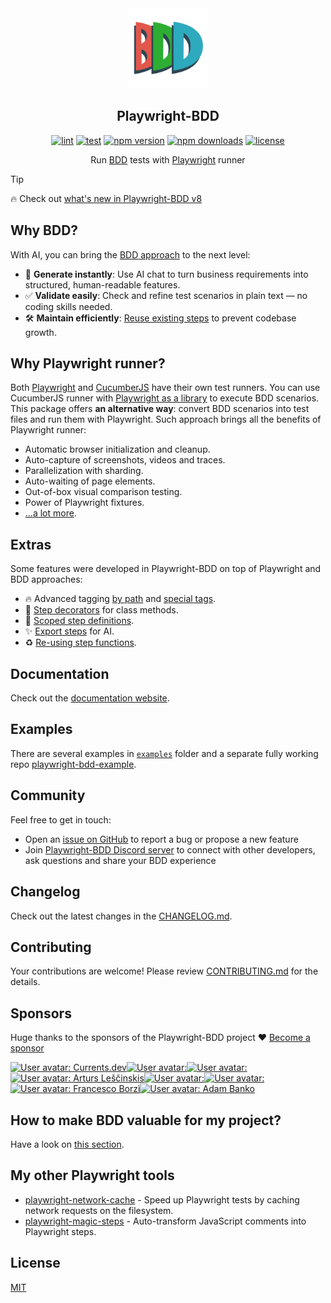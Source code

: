 <div align="center">
  <a href="https://vitalets.github.io/playwright-bdd">
    <img width="128" alt="playwright-bdd" src="./docs/logo.svg">
  </a>
</div>

<h2 align="center">Playwright-BDD</h2>

<div align="center">

[![lint](https://github.com/vitalets/playwright-bdd/actions/workflows/lint.yaml/badge.svg)](https://github.com/vitalets/playwright-bdd/actions/workflows/lint.yaml)
[![test](https://github.com/vitalets/playwright-bdd/actions/workflows/test.yaml/badge.svg)](https://github.com/vitalets/playwright-bdd/actions/workflows/test.yaml)
[![npm version](https://img.shields.io/npm/v/playwright-bdd)](https://www.npmjs.com/package/playwright-bdd)
[![npm downloads](https://img.shields.io/npm/dw/playwright-bdd)](https://www.npmjs.com/package/playwright-bdd)
[![license](https://img.shields.io/npm/l/playwright-bdd)](https://github.com/vitalets/playwright-bdd/blob/main/LICENSE)

</div>

<div align="center">

Run [BDD](https://cucumber.io/docs/bdd/) tests with [Playwright](https://playwright.dev/) runner

</div>

> [!TIP]
> :fire: Check out [what's new in Playwright-BDD v8](https://vitalets.github.io/playwright-bdd/#/blog/whats-new-in-v8)

## Why BDD?
With AI, you can bring the [BDD approach](https://cucumber.io/docs/bdd/) to the next level:

- 🤖 **Generate instantly**: Use AI chat to turn business requirements into structured, human-readable features.
- ✅ **Validate easily**: Check and refine test scenarios in plain text — no coding skills needed.
- 🛠 **Maintain efficiently**: [Reuse existing steps](https://vitalets.github.io/playwright-bdd/#/writing-features/chatgpt) to prevent codebase growth.

## Why Playwright runner?
Both [Playwright](https://playwright.dev/) and [CucumberJS](https://github.com/cucumber/cucumber-js) have their own test runners. 
You can use CucumberJS runner with [Playwright as a library](https://playwright.dev/docs/library) to execute BDD scenarios.
This package offers **an alternative way**: convert BDD scenarios into test files and run them with Playwright. Such approach brings all the benefits of Playwright runner:

* Automatic browser initialization and cleanup.
* Auto-capture of screenshots, videos and traces.
* Parallelization with sharding.
* Auto-waiting of page elements.
* Out-of-box visual comparison testing.
* Power of Playwright fixtures.
* [...a lot more](https://playwright.dev/docs/library#key-differences).

## Extras
Some features were developed in Playwright-BDD on top of Playwright and BDD approaches:

* 🔥 Advanced tagging [by path](https://vitalets.github.io/playwright-bdd/#/writing-features/tags-from-path) and [special tags](https://vitalets.github.io/playwright-bdd/#/writing-features/special-tags).
* 🎩 [Step decorators](https://vitalets.github.io/playwright-bdd/#/writing-steps/decorators) for class methods.
* 🎯 [Scoped step definitions](https://vitalets.github.io/playwright-bdd/#/writing-steps/scoped).
* ✨ [Export steps](https://vitalets.github.io/playwright-bdd/#/writing-features/chatgpt) for AI.
* ♻️ [Re-using step functions](https://vitalets.github.io/playwright-bdd/#/writing-steps/reusing-step-fn).

## Documentation
Check out the [documentation website](https://vitalets.github.io/playwright-bdd/#/).

## Examples
There are several examples in [`examples`](/examples) folder and a separate fully working repo [playwright-bdd-example](https://github.com/vitalets/playwright-bdd-example).

## Community
Feel free to get in touch:

* Open an [issue on GitHub](https://github.com/vitalets/playwright-bdd/issues) to report a bug or propose a new feature
* Join [Playwright-BDD Discord server](https://discord.gg/5rwa7TAGUr) to connect with other developers, ask questions and share your BDD experience

## Changelog
Check out the latest changes in the [CHANGELOG.md](https://github.com/vitalets/playwright-bdd/blob/main/CHANGELOG.md).

## Contributing
Your contributions are welcome! Please review [CONTRIBUTING.md](https://github.com/vitalets/playwright-bdd/blob/main/.github/CONTRIBUTING.md) for the details.

## Sponsors
Huge thanks to the sponsors of the Playwright-BDD project ❤️ [Become a sponsor](https://github.com/sponsors/vitalets)

<!-- sponsors --><a href="https://github.com/currents-dev"><img src="https:&#x2F;&#x2F;github.com&#x2F;currents-dev.png" width="60px" alt="User avatar: Currents.dev" /></a><a href="https://github.com/jzaratei"><img src="https:&#x2F;&#x2F;github.com&#x2F;jzaratei.png" width="60px" alt="User avatar: " /></a><a href="https://github.com/NikkTod"><img src="https:&#x2F;&#x2F;github.com&#x2F;NikkTod.png" width="60px" alt="User avatar: " /></a><a href="https://github.com/alescinskis"><img src="https:&#x2F;&#x2F;github.com&#x2F;alescinskis.png" width="60px" alt="User avatar: Arturs Leščinskis" /></a><a href="https://github.com/kahuna227"><img src="https:&#x2F;&#x2F;github.com&#x2F;kahuna227.png" width="60px" alt="User avatar: " /></a><a href="https://github.com/alexhvastovich"><img src="https:&#x2F;&#x2F;github.com&#x2F;alexhvastovich.png" width="60px" alt="User avatar: " /></a><a href="https://github.com/FrancescoBorzi"><img src="https:&#x2F;&#x2F;github.com&#x2F;FrancescoBorzi.png" width="60px" alt="User avatar: Francesco Borzì" /></a><a href="https://github.com/cassus"><img src="https:&#x2F;&#x2F;github.com&#x2F;cassus.png" width="60px" alt="User avatar: Adam Banko" /></a><!-- sponsors -->

## How to make BDD valuable for my project?

Have a look on [this section](https://vitalets.github.io/playwright-bdd/#/faq?id=how-to-make-bdd-valuable-for-my-project).

## My other Playwright tools
* [playwright-network-cache](https://github.com/vitalets/playwright-network-cache) - Speed up Playwright tests by caching network requests on the filesystem.
* [playwright-magic-steps](https://github.com/vitalets/playwright-magic-steps) - Auto-transform JavaScript comments into Playwright steps.

## License
[MIT](https://github.com/vitalets/playwright-bdd/blob/main/LICENSE)